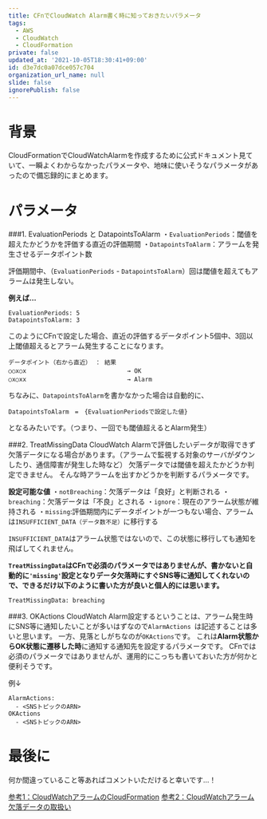 ```yaml
---
title: CFnでCloudWatch Alarm書く時に知っておきたいパラメータ
tags:
  - AWS
  - CloudWatch
  - CloudFormation
private: false
updated_at: '2021-10-05T18:30:41+09:00'
id: d3e7dc0a07dce057c704
organization_url_name: null
slide: false
ignorePublish: false
---
```

# 背景
CloudFormationでCloudWatchAlarmを作成するために公式ドキュメント見ていて、一瞬よくわからなかったパラメータや、地味に使いそうなパラメータがあったので備忘録的にまとめます。

# パラメータ
###1. EvaluationPeriods と DatapointsToAlarm
・`EvaluationPeriods`：閾値を超えたかどうかを評価する直近の評価期間
・`DatapointsToAlarm`：アラームを発生させるデータポイント数

評価期間中、（`EvaluationPeriods` - `DatapointsToAlarm`）回は閾値を超えてもアラームは発生しない。

**例えば…**

```
EvaluationPeriods: 5
DatapointsToAlarm: 3
```
このようにCFnで設定した場合、直近の評価するデータポイント5個中、3回以上閾値超えるとアラーム発生することになります。

```
データポイント（右から直近） ： 結果
○○x○x 　　　　　　　　　　　         → OK
○x○xx 　　　         　　　　　　　　→ Alarm
```
ちなみに、`DatapointsToAlarm`を書かなかった場合は自動的に、

```
DatapointsToAlarm　=　{EvaluationPeriodsで設定した値}
```
となるみたいです。（つまり、一回でも閾値超えるとAlarm発生）

###2. TreatMissingData
CloudWatch Alarmで評価したいデータが取得できず欠落データになる場合があります。（アラームで監視する対象のサーバがダウンしたり、通信障害が発生した時など）
欠落データでは閾値を超えたかどうか判定できません。
そんな時アラームを出すかどうかを判断するパラメータです。

**設定可能な値**
・`notBreaching`：欠落データは「良好」と判断される
・`breaching`：欠落データは「不良」とされる
・`ignore`：現在のアラーム状態が維持される
・`missing`:評価期間内にデータポイントが一つもない場合、アラームは`INSUFFICIENT_DATA（データ数不足）`に移行する

`INSUFFICIENT_DATA`はアラーム状態ではないので、この状態に移行しても通知を飛ばしてくれません。

**`TreatMissingData`はCFnで必須のパラメータではありませんが、書かないと自動的に`'missing'`設定となりデータ欠落時にすぐSNS等に通知してくれないので、できるだけ以下のように書いた方が良いと個人的には思います。**

```
TreatMissingData: breaching
```



###3. OKActions
CloudWatch Alarm設定するということは、アラーム発生時にSNS等に通知したいことが多いはずなので`AlarmActions `は記述することは多いと思います。
一方、見落としがちなのが`OKActions`です。
これは**Alarm状態からOK状態に遷移した時**に通知する通知先を設定するパラメータです。
CFnでは必須のパラメータではありませんが、運用的にこっちも書いておいた方が何かと便利そうです。

例↓

```
AlarmActions:
  - <SNSトピックのARN>
OKActions
  - <SNSトピックのARN>
```

# 最後に
何か間違っていること等あればコメントいただけると幸いです…！

[参考1：CloudWatchアラームのCloudFormation](https://docs.aws.amazon.com/ja_jp/AWSCloudFormation/latest/UserGuide/aws-properties-cw-alarm.html)
[参考2：CloudWatchアラーム欠落データの取扱い](https://docs.aws.amazon.com/ja_jp/AmazonCloudWatch/latest/monitoring/AlarmThatSendsEmail.html)
